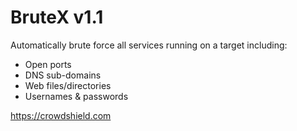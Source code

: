 # BruteX v1.1
Automatically brute force all services running on a target including:

- Open ports
- DNS sub-domains
- Web files/directories
- Usernames & passwords

https://crowdshield.com

